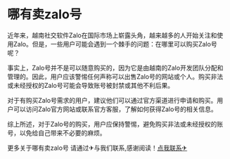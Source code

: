 # 哪有卖zalo号

近年来，越南社交软件Zalo在国际市场上崭露头角，越来越多的人开始关注和使用Zalo。但是，一些用户可能会遇到一个棘手的问题：在哪里可以购买Zalo号呢？

事实上，Zalo号并不是可以随意购买的，因为它是由越南的Zalo开发团队分配和管理的。因此，用户应该警惕任何声称可以出售Zalo号的网站或个人。购买非法或未经授权的Zalo号可能会导致账号被封禁或其他不利后果。

对于有购买Zalo号需求的用户，建议他们可以通过官方渠道进行申请和购买。用户可以访问Zalo官方网站或联系官方客服，了解如何获得Zalo号的相关信息。

综上所述，对于Zalo号的购买，用户应保持警惕，避免购买非法或未经授权的账号，以免给自己带来不必要的麻烦。

更多关于哪有卖zalo号 请通过✈与我们联系,感谢阅读！[点我联系✈](https://www.G208.com)